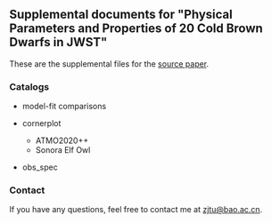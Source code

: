 ## Supplemental documents for "Physical Parameters and Properties of 20 Cold Brown Dwarfs in JWST"
These are the supplemental files for the [source paper](https://iopscience.iop.org/article/10.3847/1538-4357/ad815a#apjad815af4).
### Catalogs

- model-fit comparisons 

- cornerplot
    - ATMO2020++
    - Sonora Elf Owl
    
- obs_spec

### Contact

If you have any questions, feel free to contact me at <zjtu@bao.ac.cn>.
